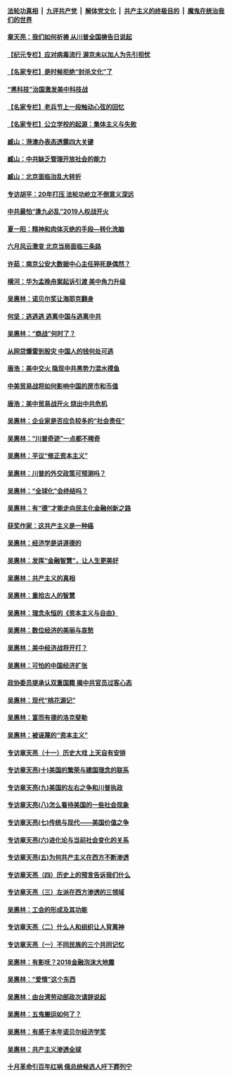 

####  [法轮功真相](../../../../basic/blob/master/README.md?t=06290702) &nbsp;|&nbsp; [九评共产党](../../../../9ping.md/blob/master/README.md?t=06290702) &nbsp;|&nbsp; [解体党文化](../../../../jtdwh.md/blob/master/README.md?t=06290702)  &nbsp;|&nbsp; [共产主义的终极目的](../../../../gczydzjmd.md/blob/master/README.md?t=06290702) &nbsp;|&nbsp; [魔鬼在统治我们的世界](../../../../mgztzwmdsj.md/blob/master/README.md?t=06290702) 

#### [章天亮：我们如何祈祷 从川普全国祷告日说起](../pages/nsc423/n11944627.md?t=06290702) 

#### [【纪元专栏】应对病毒流行 渥京未以加人为先引担忧](../pages/nsc423/n11875714.md?t=06290702) 

#### [【名家专栏】是时候拒绝“封杀文化”了](../pages/nsc423/n11814093.md?t=06290702) 

#### [“黑科技”治国激发美中科技战](../pages/nsc423/n11638056.md?t=06290702) 

#### [【名家专栏】老兵节上一段触动心弦的回忆](../pages/nsc423/n11646016.md?t=06290702) 

#### [【名家专栏】公立学校的起源：集体主义与失败](../pages/nsc423/n11601833.md?t=06290702) 

#### [臧山：港澳办表态透露四大关键](../pages/nsc423/n11421628.md?t=06290702) 

#### [臧山：中共缺乏管理开放社会的能力](../pages/nsc423/n11407457.md?t=06290702) 

#### [臧山：北京面临治乱大转折](../pages/nsc423/n11406895.md?t=06290702) 

#### [专访胡平：20年打压 法轮功屹立不倒意义深远](../pages/nsc423/n11398800.md?t=06290702) 

#### [中共最怕“逢九必乱”2019人权战开火](../pages/nsc423/n11385248.md?t=06290702) 

#### [夏一阳：精神和肉体灭绝的手段—转化洗脑](../pages/nsc423/n11368250.md?t=06290702) 

#### [六月风云激变 北京当局面临三条路](../pages/nsc423/n11313668.md?t=06290702) 

#### [许茹：南京公安大数据中心主任猝死是偶然？](../pages/nsc423/n11064744.md?t=06290702) 

#### [横河：华为孟晚舟案起诉引渡 美中角力升级](../pages/nsc423/n11027230.md?t=06290702) 

#### [吴惠林：诺贝尔奖让海耶克翻身](../pages/nsc423/n10890049.md?t=06290702) 

#### [何坚：逃逃逃 逃离中国与逃离中共](../pages/nsc423/n10592891.md?t=06290702) 

#### [吴惠林：“商战”何时了？](../pages/nsc423/n10573558.md?t=06290702) 

#### [从网贷爆雷到股灾 中国人的钱何处可逃](../pages/nsc423/n10572800.md?t=06290702) 

#### [唐浩：美中交火 隐现中共黑势力混水摸鱼](../pages/nsc423/n10544040.md?t=06290702) 

#### [中美贸易战将如何影响中国的房市和币值](../pages/nsc423/n10543697.md?t=06290702) 

#### [唐浩：美中贸易战开火 烧出中共危机](../pages/nsc423/n10540126.md?t=06290702) 

#### [吴惠林：企业家是否应负较多的“社会责任”](../pages/nsc423/n10535022.md?t=06290702) 

#### [吴惠林：“川普奇迹”一点都不稀奇](../pages/nsc423/n10512808.md?t=06290702) 

#### [吴惠林：平议“修正资本主义”](../pages/nsc423/n10495724.md?t=06290702) 

#### [吴惠林：川普的外交政策可预测吗？](../pages/nsc423/n10462387.md?t=06290702) 

#### [吴惠林：“全球化”会终结吗？](../pages/nsc423/n10452838.md?t=06290702) 

#### [吴惠林：有“德”才能走向民主化金融创新之路](../pages/nsc423/n10432292.md?t=06290702) 

#### [获奖作家：这共产主义是一种癌](../pages/nsc423/n10431541.md?t=06290702) 

#### [吴惠林：经济学是讲道德的](../pages/nsc423/n10398014.md?t=06290702) 

#### [吴惠林：发挥“金融智慧”，让人生更美好](../pages/nsc423/n10375019.md?t=06290702) 

#### [吴惠林：共产主义的真相](../pages/nsc423/n10351394.md?t=06290702) 

#### [吴惠林：重拾古人的智慧](../pages/nsc423/n10337691.md?t=06290702) 

#### [吴惠林：理念永恒的《资本主义与自由》](../pages/nsc423/n10316274.md?t=06290702) 

#### [吴惠林：数位经济的美丽与哀愁](../pages/nsc423/n10292946.md?t=06290702) 

#### [吴惠林：美中经济战将开打？](../pages/nsc423/n10258825.md?t=06290702) 

#### [吴惠林：可怕的中国经济扩张](../pages/nsc423/n10219147.md?t=06290702) 

#### [政协委员提承认双重国籍 揭中共官员过客心态](../pages/nsc423/n10208809.md?t=06290702) 

#### [吴惠林：现代“桃花源记”](../pages/nsc423/n10185234.md?t=06290702) 

#### [吴惠林：富而有德的洛克斐勒](../pages/nsc423/n10142264.md?t=06290702) 

#### [吴惠林：被诬蔑的“资本主义”](../pages/nsc423/n10124816.md?t=06290702) 

#### [专访章天亮（十一）历史大戏 上天自有安排](../pages/nsc423/n10094905.md?t=06290702) 

#### [专访章天亮(十)美国的繁荣与建国理念的联系](../pages/nsc423/n10094899.md?t=06290702) 

#### [专访章天亮(九)美国的左右之争和川普执政](../pages/nsc423/n10094889.md?t=06290702) 

#### [专访章天亮(八)怎么看待美国的一些社会现象](../pages/nsc423/n10094857.md?t=06290702) 

#### [专访章天亮(七)传统与现代——美国价值之争](../pages/nsc423/n10093140.md?t=06290702) 

#### [专访章天亮(六)进化论与当前社会变化的关系](../pages/nsc423/n10092036.md?t=06290702) 

#### [专访章天亮(五)为何共产主义在西方不断渗透](../pages/nsc423/n10083620.md?t=06290702) 

#### [专访章天亮（四）历史上的预言告诉我们什么](../pages/nsc423/n10083606.md?t=06290702) 

#### [专访章天亮（三）左派在西方渗透的三领域](../pages/nsc423/n10081115.md?t=06290702) 

#### [吴惠林：工会的形成及其功能](../pages/nsc423/n10080633.md?t=06290702) 

#### [专访章天亮（二）什么人和组织让人背离神](../pages/nsc423/n10076637.md?t=06290702) 

#### [专访章天亮（一）不同民族的三个共同记忆](../pages/nsc423/n10074188.md?t=06290702) 

#### [吴惠林：有影呒？2018金融泡沫大地震](../pages/nsc423/n10040534.md?t=06290702) 

#### [吴惠林：“爱情”这个东西](../pages/nsc423/n10019423.md?t=06290702) 

#### [吴惠林：由台湾劳动部政次请辞说起](../pages/nsc423/n9979679.md?t=06290702) 

#### [吴惠林：五鬼搬运如何了？](../pages/nsc423/n9925338.md?t=06290702) 

#### [吴惠林：有感于本年诺贝尔经济学奖](../pages/nsc423/n9871883.md?t=06290702) 

#### [吴惠林：共产主义渗透全球](../pages/nsc423/n9812748.md?t=06290702) 

#### [十月革命引百年红祸 俄总统候选人吁下葬列宁](../pages/nsc423/n9810182.md?t=06290702) 

